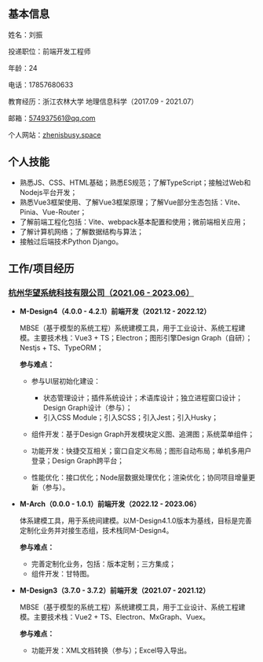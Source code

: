 ## 基本信息

姓名：刘振

投递职位：前端开发工程师

年龄：24

电话：17857680633

教育经历：浙江农林大学 地理信息科学（2017.09 - 2021.07）

邮箱：574937561@qq.com

个人网站：[zhenisbusy.space](https://zhenisbusy.space)

## 个人技能

* 熟悉JS、CSS、HTML基础；熟悉ES规范；了解TypeScript；接触过Web和Nodejs平台开发；
* 熟悉Vue3框架使用、了解Vue3框架原理；了解Vue部分生态包括：Vite、Pinia、Vue-Router；
* 了解前端工程化包括：Vite、webpack基本配置和使用；微前端相关应用；
* 了解计算机网络；了解数据结构与算法；
* 接触过后端技术Python Django。

## 工作/项目经历

### [杭州华望系统科技有限公司（2021.06 - 2023.06）](http://www.mbse.com.cn/#/)

* **M-Design4（4.0.0 - 4.2.1）前端开发（2021.12 - 2022.12）**

  MBSE（基于模型的系统工程）系统建模工具，用于工业设计、系统工程建模。主要技术栈：Vue3 + TS；Electron；图形引擎Design Graph（自研）；Nestjs + TS、TypeORM；

  **参与难点：**

  * 参与UI层初始化建设：

    * 状态管理设计；插件系统设计；术语库设计；独立进程窗口设计；Design Graph设计（参与）；
    * 引入CSS Module；引入SCSS；引入Jest；引入Husky；
  * 组件开发：基于Design Graph开发模块定义图、追溯图；系统菜单组件；

  * 功能开发：快捷交互相关；窗口自定义布局；图形自动布局；单机多用户登录；Design Graph跨平台；

  * 性能优化：接口优化；Node层数据处理优化；渲染优化；协同项目增量更新（参与）。
* **M-Arch（0.0.0 - 1.0.1）前端开发（2022.12 - 2023.06）**

  体系建模工具，用于系统间建模。以M-Design4.1.0版本为基线，目标是完善定制化业务并对接生态组，技术栈同M-Design4。

  **参与难点：**

  * 完善定制化业务，包括：版本定制；三方集成；
  * 组件开发：甘特图。
* **M-Design3（3.7.0 - 3.7.2）前端开发（2021.07 - 2021.12）**

  MBSE（基于模型的系统工程）系统建模工具，用于工业设计、系统工程建模。主要技术栈：Vue2 + TS、Electron、MxGraph、Vuex。

  **参与难点：**

  * 功能开发：XML文档转换（参与）；Excel导入导出。